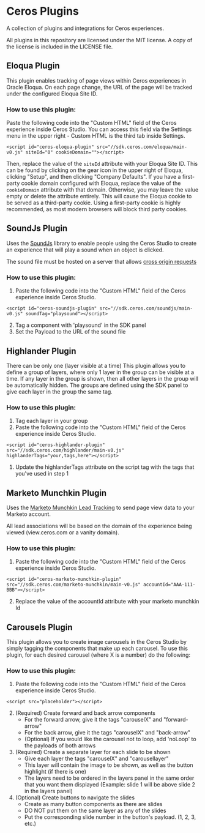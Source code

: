 # Ceros Plugins
A collection of plugins and integrations for Ceros experiences.

All plugins in this repository are licensed under the MIT license. A copy of the license is included in the LICENSE file.

## Eloqua Plugin

This plugin enables tracking of page views within Ceros experiences in Oracle Eloqua. On each page change, the URL of the page
will be tracked under the configured Eloqua Site ID.

### How to use this plugin:

Paste the following code into the "Custom HTML" field of the Ceros experience inside Ceros Studio. You can
access this field via the Settings menu in the upper right - Custom HTML is the third tab inside Settings.

```
<script id="ceros-eloqua-plugin" src="//sdk.ceros.com/eloqua/main-v0.js" siteId="0" cookieDomain=""></script>
```

Then, replace the value of the `siteId` attribute with your Eloqua Site ID. This can be found by clicking on the gear
icon in the upper right of Eloqua, clicking "Setup", and then clicking "Company Defaults". If you have a first-party
cookie domain configured with Eloqua, replace the value of the `cookieDomain` attribute with that domain. Otherwise,
you may leave the value empty or delete the attribute entirely. This will cause the Eloqua cookie to be served as a
third-party cookie. Using a first-party cookie is highly recommended, as most modern browsers will block third party
cookies.

## SoundJs Plugin

Uses the [SoundJs](http://www.createjs.com/soundjs) library to enable people using the Ceros Studio to create an experience that will play a sound when
an object is clicked.

The sound file must be hosted on a server that allows [cross origin requests](https://en.wikipedia.org/wiki/Cross-origin_resource_sharing)

### How to use this plugin:

1. Paste the following code into the "Custom HTML" field of the Ceros experience inside Ceros Studio.
```
<script id="ceros-soundjs-plugin" src="//sdk.ceros.com/soundjs/main-v0.js" soundTag="playsound"></script>
```
2. Tag a component with 'playsound' in the SDK panel
3. Set the Payload to the URL of the sound file

## Highlander Plugin

There can be only one (layer visible at a time)
This plugin allows you to define a group of layers, where only 1 layer in the group can be visible at a time.
If any layer in the group is shown, then all other layers in the group will be automatically hidden.
The groups are defined using the SDK panel to give each layer in the group the same tag.

### How to use this plugin:

1. Tag each layer in your group
1. Paste the following code into the "Custom HTML" field of the Ceros experience inside Ceros Studio.
```
<script id="ceros-highlander-plugin" src="//sdk.ceros.com/highlander/main-v0.js" highlanderTags="your,tags,here"></script>
```
1. Update the highlanderTags attribute on the script tag with the tags that you've used in step 1


## Marketo Munchkin Plugin

Uses the [Marketo Munchkin Lead Tracking](http://developers.marketo.com/documentation/websites/lead-tracking-munchkin-js/) to send page view data to your Marketo account.

All lead associations will be based on the domain of the experience being viewed (view.ceros.com or a vanity domain).

### How to use this plugin:

1. Paste the following code into the "Custom HTML" field of the Ceros experience inside Ceros Studio.
```
<script id="ceros-marketo-munchkin-plugin" src="//sdk.ceros.com/marketo-munchkin/main-v0.js" accountId="AAA-111-BBB"></script>
```
2. Replace the value of the accountId attribute with your marketo munchkin Id


## Carousels Plugin

This plugin allows you to create image carousels in the Ceros Studio by
simply tagging the components that make up each carousel. To use this plugin,
for each desired carousel (where X is a number) do the following:

### How to use this plugin:

   1. Paste the following code into the "Custom HTML" field of the Ceros experience inside Ceros Studio.
   ```
   <script src="placeholder"></script>
   ```
  2. (Required) Create forward and back arrow components
     - For the forward arrow, give it the tags "carouselX" and "forward-arrow"
     - For the back arrow, give it the tags "carouselX" and "back-arrow"
     - (Optional) If you would like the carousel not to loop, add 'noLoop'
       to the payloads of both arrows
  3. (Required) Create a separate layer for each slide to be shown
     - Give each layer the tags "carouselX" and "carousellayer"
     - This layer will contain the image to be shown, as well as the button highlight (if there is one)
     - The layers need to be ordered in the layers panel in the same order that you want them displayed
       (Example: slide 1 will be above slide 2 in the layers panel)
  4. (Optional) Create buttons to navigate the slides
     - Create as many button components as there are slides
     - DO NOT put them on the same layer as any of the slides
     - Put the corresponding slide number in the button's payload. (1, 2, 3, etc.)
